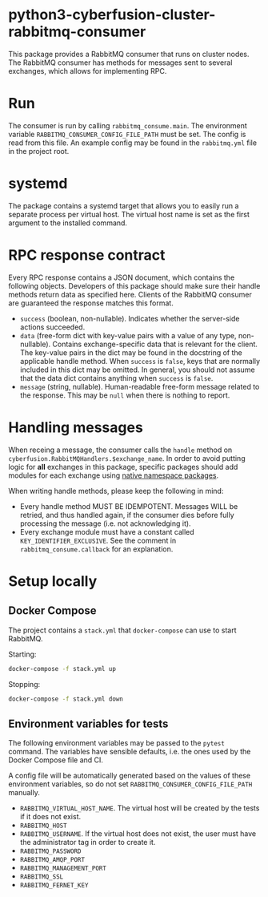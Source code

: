 # python3-cyberfusion-cluster-rabbitmq-consumer

This package provides a RabbitMQ consumer that runs on cluster nodes. The RabbitMQ consumer has methods for messages sent to several exchanges, which allows for implementing RPC.

# Run

The consumer is run by calling `rabbitmq_consume.main`. The environment variable `RABBITMQ_CONSUMER_CONFIG_FILE_PATH` must be set. The config is read from this file. An example config may be found in the `rabbitmq.yml` file in the project root.

# systemd

The package contains a systemd target that allows you to easily run a separate process per virtual host. The virtual host name is set as the first argument to the installed command.

# RPC response contract

Every RPC response contains a JSON document, which contains the following objects. Developers of this package should make sure their handle methods return data as specified here. Clients of the RabbitMQ consumer are guaranteed the response matches this format.

* `success` (boolean, non-nullable). Indicates whether the server-side actions succeeded.
* `data` (free-form dict with key-value pairs with a value of any type, non-nullable). Contains exchange-specific data that is relevant for the client. The key-value pairs in the dict may be found in the docstring of the applicable handle method. When `success` is `false`, keys that are normally included in this dict may be omitted. In general, you should not assume that the data dict contains anything when `success` is `false`.
* `message` (string, nullable). Human-readable free-form message related to the response. This may be `null` when there is nothing to report.

# Handling messages

When receing a message, the consumer calls the `handle` method on `cyberfusion.RabbitMQHandlers.$exchange_name`. In order to avoid putting logic for **all** exchanges in this package, specific packages should add modules for each exchange using [native namespace packages](https://packaging.python.org/en/latest/guides/packaging-namespace-packages/#native-namespace-packages).

When writing handle methods, please keep the following in mind:

* Every handle method MUST BE IDEMPOTENT. Messages WILL be retried, and thus handled again, if the consumer dies before fully processing the message (i.e. not acknowledging it).
* Every exchange module must have a constant called `KEY_IDENTIFIER_EXCLUSIVE`. See the comment in `rabbitmq_consume.callback` for an explanation.

# Setup locally

## Docker Compose

The project contains a `stack.yml` that `docker-compose` can use to start RabbitMQ.

Starting:

```bash
docker-compose -f stack.yml up
```

Stopping:

```bash
docker-compose -f stack.yml down
```

## Environment variables for tests

The following environment variables may be passed to the `pytest` command. The variables have sensible defaults, i.e. the ones used by the Docker Compose file and CI.

A config file will be automatically generated based on the values of these environment variables, so do not set `RABBITMQ_CONSUMER_CONFIG_FILE_PATH` manually.

* `RABBITMQ_VIRTUAL_HOST_NAME`. The virtual host will be created by the tests if it does not exist.
* `RABBITMQ_HOST`
* `RABBITMQ_USERNAME`. If the virtual host does not exist, the user must have the administrator tag in order to create it.
* `RABBITMQ_PASSWORD`
* `RABBITMQ_AMQP_PORT`
* `RABBITMQ_MANAGEMENT_PORT`
* `RABBITMQ_SSL`
* `RABBITMQ_FERNET_KEY`
